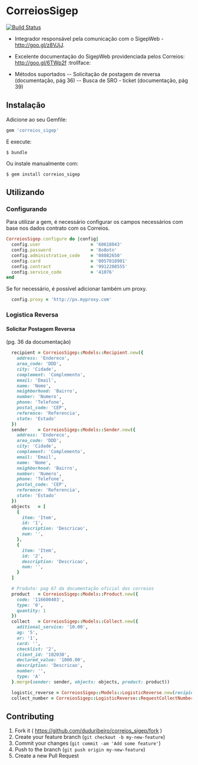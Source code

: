CorreiosSigep
=============

[![Build Status](https://travis-ci.org/duduribeiro/correios_sigep.svg?branch=master)](https://travis-ci.org/duduribeiro/correios_sigep)

- Integrador responsável pela comunicação com o SigepWeb - http://goo.gl/z8VJjJ.
- Excelente documentação do SigepWeb providenciada pelos Correios: http://goo.gl/6TWp2f :trollface:

- Métodos suportados
-- Solicitação de postagem de reversa (documentação, pág 36)
-- Busca de SRO - ticket (documentação, pág 39)

## Instalação

Adicione ao seu Gemfile:

```ruby
gem 'correios_sigep'
```

E execute:

    $ bundle

Ou instale manualmente com:

    $ gem install correios_sigep

## Utilizando

### Configurando
Para utilizar a gem, é necessário configurar os campos necessários com base nos dados contrato com os Correios.

```ruby
CorreiosSigep.configure do |config|
  config.user                   = '60618043'
  config.password               = '8o8otn'
  config.administrative_code    = '08082650'
  config.card                   = '0057018901'
  config.contract               = '9912208555'
  config.service_code           = '41076'
end
```

Se for necessário, é possível adicionar também um proxy.

```ruby
  config.proxy = 'http://px.myproxy.com'
```

### Logistica Reversa

#### Solicitar Postagem Reversa
(pg. 36 da documentação)

```ruby
  recipient = CorreiosSigep::Models::Recipient.new({
    address: 'Endereco',
    area_code: 'DDD',
    city: 'Cidade',
    complement: 'Complemento',
    email: 'Email',
    name: 'Nome',
    neighborhood: 'Bairro',
    number: 'Numero',
    phone: 'Telefone',
    postal_code: 'CEP',
    reference: 'Referencia',
    state: 'Estado'
  })
  sender    = CorreiosSigep::Models::Sender.new({
    address: 'Endereco',
    area_code: 'DDD',
    city: 'Cidade',
    complement: 'Complemento',
    email: 'Email',
    name: 'Nome',
    neighborhood: 'Bairro',
    number: 'Numero',
    phone: 'Telefone',
    postal_code: 'CEP',
    reference: 'Referencia',
    state: 'Estado'
  })
  objects   = [
    {
      item: 'Item',
      id: '1',
      description: 'Descricao',
      num: '',
    },
    {
      item: 'Item',
      id: '2',
      description: 'Descricao',
      num: '',
    }
  ]

  # Produto: pag 67 da documentação oficial dos correios
  product   = CorreiosSigep::Models::Product.new({
    code: '116600403',
    type: '0',
    quantity: 1
  })
  collect   = CorreiosSigep::Models::Collect.new({
    aditional_service: '10.00',
    ag: '5',
    ar: '1',
    card: '',
    checklist: '2',
    client_id: '102030',
    declared_value: '1000.00',
    description: 'Descricao',
    number: '',
    type: 'A'
  }.merge(sender: sender, objects: objects, product: product))

  logistic_reverse = CorreiosSigep::Models::LogisticReverse.new(recipient: recipient, collect: collect)
  collect_number = CorreiosSigep::LogisticReverse::RequestCollectNumber.new(logistic_reverse, administrative: administrative_fields).process

```

## Contributing

1. Fork it ( https://github.com/duduribeiro/correios_sigep/fork )
2. Create your feature branch (`git checkout -b my-new-feature`)
3. Commit your changes (`git commit -am 'Add some feature'`)
4. Push to the branch (`git push origin my-new-feature`)
5. Create a new Pull Request
